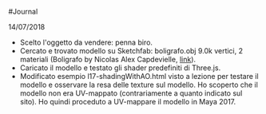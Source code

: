 #Journal

14/07/2018
- Scelto l'oggetto da vendere: penna biro.
- Cercato e trovato modello su Sketchfab: boligrafo.obj 9.0k vertici, 2 materiali
(Boligrafo by Nicolas Alex Capdevielle, [link](https://sketchfab.com/models/25fb4c1e876e4c869249598a04ba0f48)).
- Caricato il modello e testato gli shader predefiniti di Three.js.
- Modificato esempio l17-shadingWithAO.html visto a lezione per testare il modello e osservare la resa delle texture sul modello. Ho scoperto che il modello non era UV-mappato (contrariamente a quanto indicato sul sito). Ho quindi proceduto a UV-mappare il modello in Maya 2017.